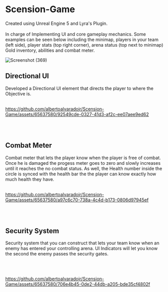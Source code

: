 # Scension-Game
Created using Unreal Engine 5 and Lyra's Plugin.
<br>
<br>
In charge of Implementing UI and core gameplay mechanics. Some examples can be seen below including the minimap, players in your team (left side), player stats (top right corner), arena status (top next to minimap) Gold inventory, abilities and combat meter.


![Screenshot (369)](https://github.com/albertoalvaradojr/Scension-Game/assets/65637580/a14dbee3-0a36-453c-91bb-356ef0a401cb)


<h2>
  Directional UI
</h2>
Developed a Directional UI element that directs the player to where the Objective is.

<br>
<br>


https://github.com/albertoalvaradojr/Scension-Game/assets/65637580/92549cde-0327-41d3-af2c-ee07aee9ed62

<br>
<br>
<h2>
  Combat Meter
</h2>
Combat meter that lets the player know when the player is free of combat. Once he is damaged the progess meter goes to zero and slowly increases until it reaches the no combat status. As well, the Health number inside the circle is synced with the health bar the the player can know exactly how much health they have.

<br>
<br>

https://github.com/albertoalvaradojr/Scension-Game/assets/65637580/a97c6c70-738a-4c4d-b173-0806d97945ef

<br>
<br>

<h2>
  Security System
</h2>



Security system that you can construct that lets your team know when an enemy has entered your controlling arena. UI Indicators will let you know the second the enemy passes the security gates.

<br>
<br>



https://github.com/albertoalvaradojr/Scension-Game/assets/65637580/706e4b45-0de2-44db-a205-bde35cf4802f


